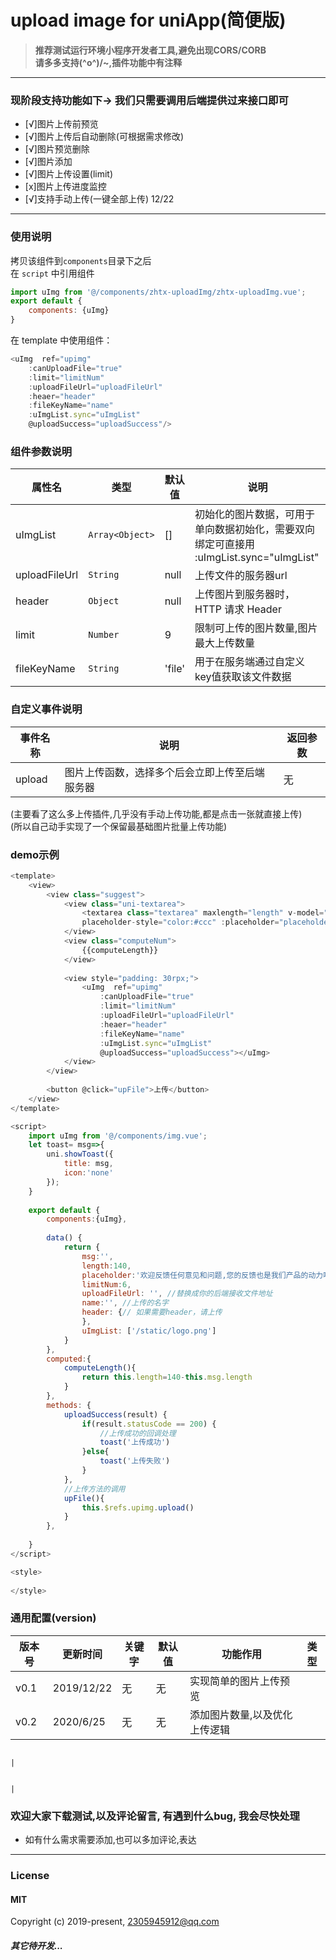 # upload image for uniApp(简便版)



>**推荐测试运行环境小程序开发者工具,避免出现CORS/CORB**  
>**请多多支持\(^o^)/~,插件功能中有注释**  




---------------------




### 现阶段支持功能如下-> 我们只需要调用后端提供过来接口即可

- [√]图片上传前预览
- [√]图片上传后自动删除(可根据需求修改)
- [√]图片预览删除
- [√]图片添加
- [√]图片上传设置(limit)
- [x]图片上传进度监控
- [√]支持手动上传(一键全部上传) 12/22


---------------------

### 使用说明
拷贝该组件到`components`目录下之后  
在 `script` 中引用组件

``` javascript 
import uImg from '@/components/zhtx-uploadImg/zhtx-uploadImg.vue';
export default {
    components: {uImg}
}
```

在 template 中使用组件：  

``` javascript
<uImg  ref="upimg"
	:canUploadFile="true" 
	:limit="limitNum"
	:uploadFileUrl="uploadFileUrl" 
	:heaer="header" 
	:fileKeyName="name"
	:uImgList.sync="uImgList" 
	@uploadSuccess="uploadSuccess"/>

```


### 组件参数说明

属性名    | 类型             | 默认值   | 说明    |
--------- |--------         |--------- | --------|
uImgList  | `Array<Object>` | []       | 初始化的图片数据，可用于单向数据初始化，需要双向绑定可直接用 :uImgList.sync="uImgList" |
uploadFileUrl | `String`   | null      | 上传文件的服务器url |
header    | `Object`        | null      | 上传图片到服务器时，HTTP 请求 Header |
limit     | `Number`        | 9         | 限制可上传的图片数量,图片最大上传数量 |
fileKeyName| `String`       | 'file'    | 用于在服务端通过自定义key值获取该文件数据|




### 自定义事件说明
事件名称  | 说明| 返回参数 |
--------- | --------|--------- |
upload | 图片上传函数，选择多个后会立即上传至后端服务器| 无 |

(主要看了这么多上传插件,几乎没有手动上传功能,都是点击一张就直接上传)
<br>
(所以自己动手实现了一个保留最基础图片批量上传功能)


### demo示例

``` javascript
<template>
	<view>
		<view class="suggest">
			<view class="uni-textarea">
				<textarea class="textarea" maxlength="length" v-model="msg" 
				placeholder-style="color:#ccc" :placeholder="placeholder"/>
			</view>
			<view class="computeNum">
				{{computeLength}}
			</view> 
			
			<view style="padding: 30rpx;">
				<uImg  ref="upimg"
					:canUploadFile="true" 
					:limit="limitNum"
					:uploadFileUrl="uploadFileUrl" 
					:heaer="header" 
					:fileKeyName="name"
					:uImgList.sync="uImgList" 
					@uploadSuccess="uploadSuccess"></uImg>
			</view>
		</view>
		
		<button @click="upFile">上传</button> 
	</view>
</template>

<script>
	import uImg from '@/components/img.vue';
	let toast= msg=>{
		uni.showToast({
			title: msg,
			icon:'none'
		});
	}
	
	export default {
		components:{uImg},
		
		data() {
			return {
				msg:'',
				length:140,
				placeholder:'欢迎反馈任何意见和问题,您的反馈也是我们产品的动力哦',
				limitNum:6,
				uploadFileUrl: '', //替换成你的后端接收文件地址
				name:'', //上传的名字
				header: {// 如果需要header，请上传
				},
				uImgList: ['/static/logo.png']
			}
		},
		computed:{
			computeLength(){
				return this.length=140-this.msg.length
			}
		},
		methods: {
			uploadSuccess(result) {
				if(result.statusCode == 200) {
					//上传成功的回调处理
					toast('上传成功')
				}else{
					toast('上传失败')
				}
			},
			//上传方法的调用
			upFile(){
				this.$refs.upimg.upload()
			}
		},
	
	}
</script>

<style>
	
</style>


```

### 通用配置(version)

|版本号	|更新时间	|关键字			|默认值					|功能作用																			|类型			|
|--		|--			|--				|--						|--																					|--				|
|v0.1	|2019/12/22 |无			    |无				        |实现简单的图片上传预览	
|v0.2	|2020/6/25  |无			    |无				        |添加图片数量,以及优化上传逻辑





																																	|
	
																													|
### 欢迎大家下载测试,以及评论留言, 有遇到什么bug, 我会尽快处理

+ 如有什么需求需要添加,也可以多加评论,表达


-----------------------------------




### License
#### MIT  
Copyright (c) 2019-present, 2305945912@qq.com

##### *其它待开发...*
